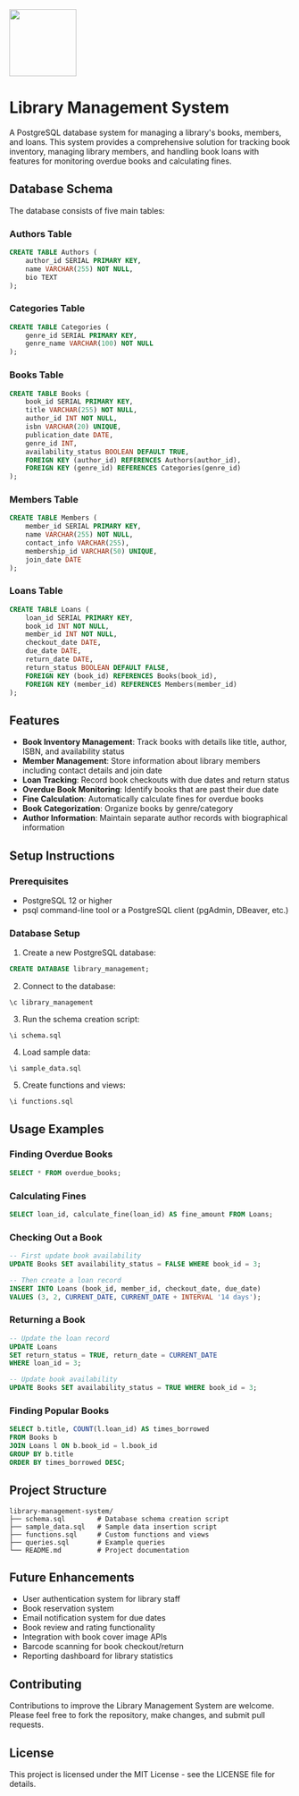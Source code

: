 <img src="https://r2cdn.perplexity.ai/pplx-full-logo-primary-dark%402x.png" class="logo" width="120"/>

# Library Management System

A PostgreSQL database system for managing a library's books, members, and loans. This system provides a comprehensive solution for tracking book inventory, managing library members, and handling book loans with features for monitoring overdue books and calculating fines.

## Database Schema

The database consists of five main tables:

### Authors Table

```sql
CREATE TABLE Authors (
    author_id SERIAL PRIMARY KEY,
    name VARCHAR(255) NOT NULL,
    bio TEXT
);
```


### Categories Table

```sql
CREATE TABLE Categories (
    genre_id SERIAL PRIMARY KEY,
    genre_name VARCHAR(100) NOT NULL
);
```


### Books Table

```sql
CREATE TABLE Books (
    book_id SERIAL PRIMARY KEY,
    title VARCHAR(255) NOT NULL,
    author_id INT NOT NULL,
    isbn VARCHAR(20) UNIQUE,
    publication_date DATE,
    genre_id INT,
    availability_status BOOLEAN DEFAULT TRUE,
    FOREIGN KEY (author_id) REFERENCES Authors(author_id),
    FOREIGN KEY (genre_id) REFERENCES Categories(genre_id)
);
```


### Members Table

```sql
CREATE TABLE Members (
    member_id SERIAL PRIMARY KEY,
    name VARCHAR(255) NOT NULL,
    contact_info VARCHAR(255),
    membership_id VARCHAR(50) UNIQUE,
    join_date DATE
);
```


### Loans Table

```sql
CREATE TABLE Loans (
    loan_id SERIAL PRIMARY KEY,
    book_id INT NOT NULL,
    member_id INT NOT NULL,
    checkout_date DATE,
    due_date DATE,
    return_date DATE,
    return_status BOOLEAN DEFAULT FALSE,
    FOREIGN KEY (book_id) REFERENCES Books(book_id),
    FOREIGN KEY (member_id) REFERENCES Members(member_id)
);
```


## Features

- **Book Inventory Management**: Track books with details like title, author, ISBN, and availability status
- **Member Management**: Store information about library members including contact details and join date
- **Loan Tracking**: Record book checkouts with due dates and return status
- **Overdue Book Monitoring**: Identify books that are past their due date
- **Fine Calculation**: Automatically calculate fines for overdue books
- **Book Categorization**: Organize books by genre/category
- **Author Information**: Maintain separate author records with biographical information


## Setup Instructions

### Prerequisites

- PostgreSQL 12 or higher
- psql command-line tool or a PostgreSQL client (pgAdmin, DBeaver, etc.)


### Database Setup

1. Create a new PostgreSQL database:

```sql
CREATE DATABASE library_management;
```

2. Connect to the database:

```
\c library_management
```

3. Run the schema creation script:

```
\i schema.sql
```

4. Load sample data:

```
\i sample_data.sql
```

5. Create functions and views:

```
\i functions.sql
```


## Usage Examples

### Finding Overdue Books

```sql
SELECT * FROM overdue_books;
```


### Calculating Fines

```sql
SELECT loan_id, calculate_fine(loan_id) AS fine_amount FROM Loans;
```


### Checking Out a Book

```sql
-- First update book availability
UPDATE Books SET availability_status = FALSE WHERE book_id = 3;

-- Then create a loan record
INSERT INTO Loans (book_id, member_id, checkout_date, due_date)
VALUES (3, 2, CURRENT_DATE, CURRENT_DATE + INTERVAL '14 days');
```


### Returning a Book

```sql
-- Update the loan record
UPDATE Loans 
SET return_status = TRUE, return_date = CURRENT_DATE 
WHERE loan_id = 3;

-- Update book availability
UPDATE Books SET availability_status = TRUE WHERE book_id = 3;
```


### Finding Popular Books

```sql
SELECT b.title, COUNT(l.loan_id) AS times_borrowed
FROM Books b
JOIN Loans l ON b.book_id = l.book_id
GROUP BY b.title
ORDER BY times_borrowed DESC;
```


## Project Structure

```
library-management-system/
├── schema.sql        # Database schema creation script
├── sample_data.sql   # Sample data insertion script
├── functions.sql     # Custom functions and views
├── queries.sql       # Example queries
└── README.md         # Project documentation
```


## Future Enhancements

- User authentication system for library staff
- Book reservation system
- Email notification system for due dates
- Book review and rating functionality
- Integration with book cover image APIs
- Barcode scanning for book checkout/return
- Reporting dashboard for library statistics


## Contributing

Contributions to improve the Library Management System are welcome. Please feel free to fork the repository, make changes, and submit pull requests.

## License

This project is licensed under the MIT License - see the LICENSE file for details.

